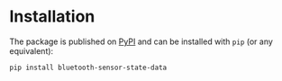 # Installation

The package is published on [PyPI](https://pypi.org/project/deezer-python/) and can be installed with `pip` (or any equivalent):

```bash
pip install bluetooth-sensor-state-data
```
